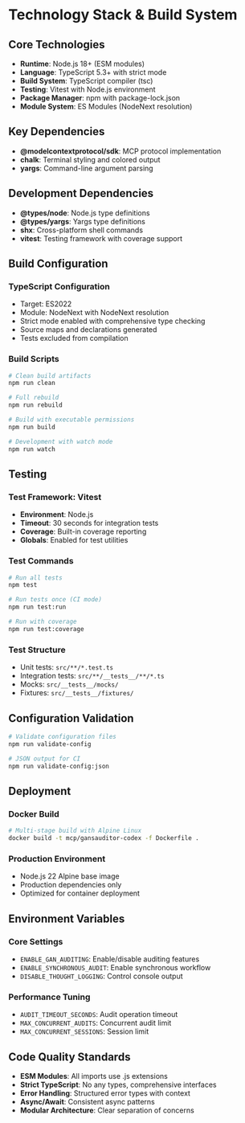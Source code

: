 # Technology Stack & Build System

## Core Technologies

- **Runtime**: Node.js 18+ (ESM modules)
- **Language**: TypeScript 5.3+ with strict mode
- **Build System**: TypeScript compiler (tsc)
- **Testing**: Vitest with Node.js environment
- **Package Manager**: npm with package-lock.json
- **Module System**: ES Modules (NodeNext resolution)

## Key Dependencies

- **@modelcontextprotocol/sdk**: MCP protocol implementation
- **chalk**: Terminal styling and colored output
- **yargs**: Command-line argument parsing

## Development Dependencies

- **@types/node**: Node.js type definitions
- **@types/yargs**: Yargs type definitions
- **shx**: Cross-platform shell commands
- **vitest**: Testing framework with coverage support

## Build Configuration

### TypeScript Configuration
- Target: ES2022
- Module: NodeNext with NodeNext resolution
- Strict mode enabled with comprehensive type checking
- Source maps and declarations generated
- Tests excluded from compilation

### Build Scripts
```bash
# Clean build artifacts
npm run clean

# Full rebuild
npm run rebuild

# Build with executable permissions
npm run build

# Development with watch mode
npm run watch
```

## Testing

### Test Framework: Vitest
- **Environment**: Node.js
- **Timeout**: 30 seconds for integration tests
- **Coverage**: Built-in coverage reporting
- **Globals**: Enabled for test utilities

### Test Commands
```bash
# Run all tests
npm test

# Run tests once (CI mode)
npm run test:run

# Run with coverage
npm run test:coverage
```

### Test Structure
- Unit tests: `src/**/*.test.ts`
- Integration tests: `src/**/__tests__/**/*.ts`
- Mocks: `src/__tests__/mocks/`
- Fixtures: `src/__tests__/fixtures/`

## Configuration Validation

```bash
# Validate configuration files
npm run validate-config

# JSON output for CI
npm run validate-config:json
```

## Deployment

### Docker Build
```bash
# Multi-stage build with Alpine Linux
docker build -t mcp/gansauditor-codex -f Dockerfile .
```

### Production Environment
- Node.js 22 Alpine base image
- Production dependencies only
- Optimized for container deployment

## Environment Variables

### Core Settings
- `ENABLE_GAN_AUDITING`: Enable/disable auditing features
- `ENABLE_SYNCHRONOUS_AUDIT`: Enable synchronous workflow
- `DISABLE_THOUGHT_LOGGING`: Control console output

### Performance Tuning
- `AUDIT_TIMEOUT_SECONDS`: Audit operation timeout
- `MAX_CONCURRENT_AUDITS`: Concurrent audit limit
- `MAX_CONCURRENT_SESSIONS`: Session limit

## Code Quality Standards

- **ESM Modules**: All imports use .js extensions
- **Strict TypeScript**: No any types, comprehensive interfaces
- **Error Handling**: Structured error types with context
- **Async/Await**: Consistent async patterns
- **Modular Architecture**: Clear separation of concerns